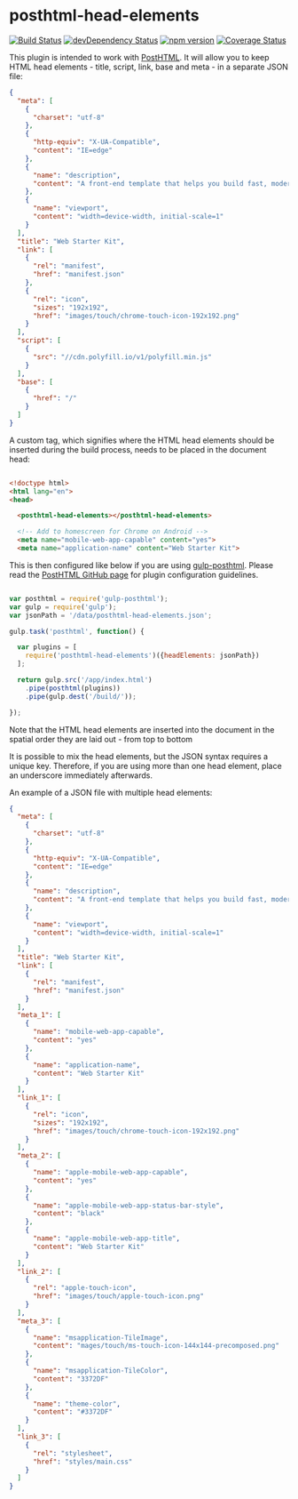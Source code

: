 # posthtml-head-elements 

[![Build Status][ci-img]][ci]
[![devDependency Status](https://david-dm.org/tcotton/portfolio/dev-status.svg?style=flat-square)](https://david-dm.org/tcotton/posthtml-head-elements#info=devDependencies)
[![npm version](https://badge.fury.io/js/posthtml-head-elements.svg)](http://badge.fury.io/js/posthtml-head-elements)
[![Coverage Status](https://coveralls.io/repos/posthtml/posthtml-head-elements/badge.svg?branch=master&service=github)](https://coveralls.io/github/posthtml/posthtml-head-elements?branch=master)

[ci-img]: https://travis-ci.org/posthtml/posthtml-head-elements.svg
[ci]: https://travis-ci.org/posthtml/posthtml-head-elements

This plugin is intended to work with [PostHTML](https://github.com/posthtml/posthtml). It will allow you to keep HTML head elements - title, script, link, base and meta - in a separate JSON file:

```json
{
  "meta": [
    {
      "charset": "utf-8"
    },
    {
      "http-equiv": "X-UA-Compatible",
      "content": "IE=edge"
    },
    {
      "name": "description",
      "content": "A front-end template that helps you build fast, modern mobile web apps."
    },
    {
      "name": "viewport",
      "content": "width=device-width, initial-scale=1"
    }
  ],
  "title": "Web Starter Kit",
  "link": [
    {
      "rel": "manifest",
      "href": "manifest.json"
    },
    {
      "rel": "icon",
      "sizes": "192x192",
      "href": "images/touch/chrome-touch-icon-192x192.png"
    }
  ],
  "script": [
    {
      "src": "//cdn.polyfill.io/v1/polyfill.min.js"
    }
  ],
  "base": [
    {
      "href": "/"
    }
  ]
}
```

A custom tag, which signifies where the HTML head elements should be inserted during the build process, needs to be placed in the document head:

```html

<!doctype html>
<html lang="en">
<head>

  <posthtml-head-elements></posthtml-head-elements>

  <!-- Add to homescreen for Chrome on Android -->
  <meta name="mobile-web-app-capable" content="yes">
  <meta name="application-name" content="Web Starter Kit">

```

This is then configured like below if you are using [gulp-posthtml](https://www.npmjs.com/package/gulp-posthtml).
Please read the [PostHTML GitHub page](https://github.com/posthtml/posthtml) for plugin configuration guidelines.

```javascript

var posthtml = require('gulp-posthtml');
var gulp = require('gulp');
var jsonPath = '/data/posthtml-head-elements.json';

gulp.task('posthtml', function() {

  var plugins = [
    require('posthtml-head-elements')({headElements: jsonPath})
  ];

  return gulp.src('/app/index.html')
    .pipe(posthtml(plugins))
    .pipe(gulp.dest('/build/'));

});

```

Note that the HTML head elements are inserted into the document in the spatial order they are laid out - from top to bottom

It is possible to mix the head elements, but the JSON syntax requires a unique key. Therefore, if you are using more than one head element, place an underscore immediately afterwards.

An example of a JSON file with multiple head elements:

```json
{
  "meta": [
    {
      "charset": "utf-8"
    },
    {
      "http-equiv": "X-UA-Compatible",
      "content": "IE=edge"
    },
    {
      "name": "description",
      "content": "A front-end template that helps you build fast, modern mobile web apps."
    },
    {
      "name": "viewport",
      "content": "width=device-width, initial-scale=1"
    }
  ],
  "title": "Web Starter Kit",
  "link": [
    {
      "rel": "manifest",
      "href": "manifest.json"
    }
  ],
  "meta_1": [
    {
      "name": "mobile-web-app-capable",
      "content": "yes"
    },
    {
      "name": "application-name",
      "content": "Web Starter Kit"
    }
  ],
  "link_1": [
    {
      "rel": "icon",
      "sizes": "192x192",
      "href": "images/touch/chrome-touch-icon-192x192.png"
    }
  ],
  "meta_2": [
    {
      "name": "apple-mobile-web-app-capable",
      "content": "yes"
    },
    {
      "name": "apple-mobile-web-app-status-bar-style",
      "content": "black"
    },
    {
      "name": "apple-mobile-web-app-title",
      "content": "Web Starter Kit"
    }
  ],
  "link_2": [
    {
      "rel": "apple-touch-icon",
      "href": "images/touch/apple-touch-icon.png"
    }
  ],
  "meta_3": [
    {
      "name": "msapplication-TileImage",
      "content": "mages/touch/ms-touch-icon-144x144-precomposed.png"
    },
    {
      "name": "msapplication-TileColor",
      "content": "3372DF"
    },
    {
      "name": "theme-color",
      "content": "#3372DF"
    }
  ],
  "link_3": [
    {
      "rel": "stylesheet",
      "href": "styles/main.css"
    }
  ]
}
```
